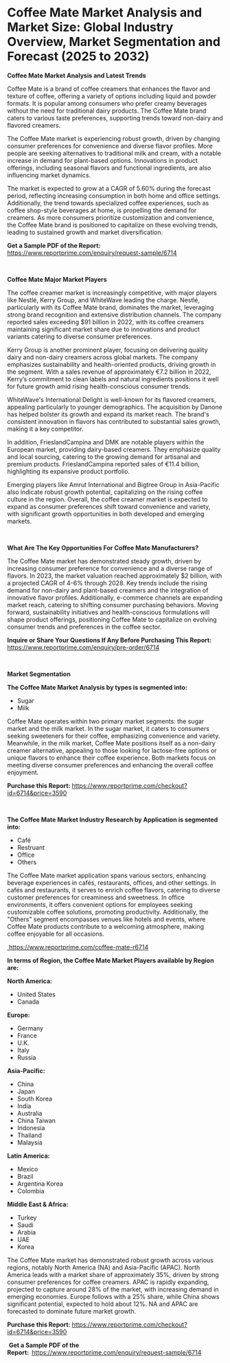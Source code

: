 <p><h1>Coffee Mate Market Analysis and Market Size: Global Industry Overview, Market Segmentation and Forecast (2025 to 2032)</h1></p><p><strong>Coffee Mate Market Analysis and Latest Trends</strong></p>
<p><p>Coffee Mate is a brand of coffee creamers that enhances the flavor and texture of coffee, offering a variety of options including liquid and powder formats. It is popular among consumers who prefer creamy beverages without the need for traditional dairy products. The Coffee Mate brand caters to various taste preferences, supporting trends toward non-dairy and flavored creamers.</p><p>The Coffee Mate market is experiencing robust growth, driven by changing consumer preferences for convenience and diverse flavor profiles. More people are seeking alternatives to traditional milk and cream, with a notable increase in demand for plant-based options. Innovations in product offerings, including seasonal flavors and functional ingredients, are also influencing market dynamics.</p><p>The market is expected to grow at a CAGR of 5.60% during the forecast period, reflecting increasing consumption in both home and office settings. Additionally, the trend towards specialized coffee experiences, such as coffee shop-style beverages at home, is propelling the demand for creamers. As more consumers prioritize customization and convenience, the Coffee Mate brand is positioned to capitalize on these evolving trends, leading to sustained growth and market diversification.</p></p>
<p><strong>Get a Sample PDF of the Report:&nbsp;</strong> <a href="https://www.reportprime.com/enquiry/request-sample/6714?utm_campaign=4656&utm_medium=2&utm_source=Github&utm_content=ia&utm_term=16052025&utm_id=coffee-mate">https://www.reportprime.com/enquiry/request-sample/6714</a></p>
<p>&nbsp;</p>
<p><strong>Coffee Mate Major Market Players</strong></p>
<p><p>The coffee creamer market is increasingly competitive, with major players like Nestlé, Kerry Group, and WhiteWave leading the charge. Nestlé, particularly with its Coffee Mate brand, dominates the market, leveraging strong brand recognition and extensive distribution channels. The company reported sales exceeding $91 billion in 2022, with its coffee creamers maintaining significant market share due to innovations and product variants catering to diverse consumer preferences.</p><p>Kerry Group is another prominent player, focusing on delivering quality dairy and non-dairy creamers across global markets. The company emphasizes sustainability and health-oriented products, driving growth in the segment. With a sales revenue of approximately €7.2 billion in 2022, Kerry’s commitment to clean labels and natural ingredients positions it well for future growth amid rising health-conscious consumer trends.</p><p>WhiteWave's International Delight is well-known for its flavored creamers, appealing particularly to younger demographics. The acquisition by Danone has helped bolster its growth and expand its market reach. The brand's consistent innovation in flavors has contributed to substantial sales growth, making it a key competitor.</p><p>In addition, FrieslandCampina and DMK are notable players within the European market, providing dairy-based creamers. They emphasize quality and local sourcing, catering to the growing demand for artisanal and premium products. FrieslandCampina reported sales of €11.4 billion, highlighting its expansive product portfolio.</p><p>Emerging players like Amrut International and Bigtree Group in Asia-Pacific also indicate robust growth potential, capitalizing on the rising coffee culture in the region. Overall, the coffee creamer market is expected to expand as consumer preferences shift toward convenience and variety, with significant growth opportunities in both developed and emerging markets.</p></p>
<p>&nbsp;</p>
<p><strong>What Are The Key Opportunities For Coffee Mate Manufacturers?</strong></p>
<p><p>The Coffee Mate market has demonstrated steady growth, driven by increasing consumer preference for convenience and a diverse range of flavors. In 2023, the market valuation reached approximately $2 billion, with a projected CAGR of 4-6% through 2028. Key trends include the rising demand for non-dairy and plant-based creamers and the integration of innovative flavor profiles. Additionally, e-commerce channels are expanding market reach, catering to shifting consumer purchasing behaviors. Moving forward, sustainability initiatives and health-conscious formulations will shape product offerings, positioning Coffee Mate to capitalize on evolving consumer trends and preferences in the coffee sector.</p></p>
<p><strong>Inquire or Share Your Questions If Any Before Purchasing This Report:</strong> <a href="https://www.reportprime.com/enquiry/pre-order/6714?utm_campaign=4656&utm_medium=2&utm_source=Github&utm_content=ia&utm_term=16052025&utm_id=coffee-mate">https://www.reportprime.com/enquiry/pre-order/6714</a></p>
<p>&nbsp;</p>
<p><strong>Market Segmentation</strong></p>
<p><strong>The Coffee Mate Market Analysis by types is segmented into:</strong></p>
<p><ul><li>Sugar</li><li>Milk</li></ul></p>
<p><p>Coffee Mate operates within two primary market segments: the sugar market and the milk market. In the sugar market, it caters to consumers seeking sweeteners for their coffee, emphasizing convenience and variety. Meanwhile, in the milk market, Coffee Mate positions itself as a non-dairy creamer alternative, appealing to those looking for lactose-free options or unique flavors to enhance their coffee experience. Both markets focus on meeting diverse consumer preferences and enhancing the overall coffee enjoyment.</p></p>
<p><strong>Purchase this Report:&nbsp;</strong><a href="https://www.reportprime.com/checkout?id=6714&price=3590&utm_campaign=4656&utm_medium=2&utm_source=Github&utm_content=ia&utm_term=16052025&utm_id=coffee-mate">https://www.reportprime.com/checkout?id=6714&price=3590</a></p>
<p>&nbsp;</p>
<p><strong>The Coffee Mate Market Industry Research by Application is segmented into:</strong></p>
<p><ul><li>Café</li><li>Restruant</li><li>Office</li><li>Others</li></ul></p>
<p><p>The Coffee Mate market application spans various sectors, enhancing beverage experiences in cafés, restaurants, offices, and other settings. In cafés and restaurants, it serves to enrich coffee flavors, catering to diverse customer preferences for creaminess and sweetness. In office environments, it offers convenient options for employees seeking customizable coffee solutions, promoting productivity. Additionally, the "Others" segment encompasses venues like hotels and events, where Coffee Mate products contribute to a welcoming atmosphere, making coffee enjoyable for all occasions.</p></p>
<p><a href="https://www.reportprime.com/coffee-mate-r6714?utm_campaign=4656&utm_medium=2&utm_source=Github&utm_content=ia&utm_term=16052025&utm_id=coffee-mate">&nbsp;https://www.reportprime.com/coffee-mate-r6714</a></p>
<p><strong>In terms of Region, the Coffee Mate Market Players available by Region are:</strong></p>
<p>
    <p> <strong> North America: </strong>
        <ul>
            <li>United States</li>
            <li>Canada</li>
        </ul>
        </p> 
    <p> <strong> Europe: </strong>
        <ul>
            <li>Germany</li>
            <li>France</li>
            <li>U.K.</li>
            <li>Italy</li>
            <li>Russia</li>
        </ul>
        </p> 
    <p> <strong> Asia-Pacific: </strong>
        <ul>
            <li>China</li>
            <li>Japan</li>
            <li>South Korea</li>
            <li>India</li>
            <li>Australia</li>
            <li>China Taiwan</li>
            <li>Indonesia</li>
            <li>Thailand</li>
            <li>Malaysia</li>
        </ul>
        </p> 
    <p> <strong> Latin America: </strong>
        <ul>
            <li>Mexico</li>
            <li>Brazil</li>
            <li>Argentina Korea</li>
            <li>Colombia</li>
        </ul>
        </p> 
    <p> <strong> Middle East & Africa: </strong>
        <ul>
            <li>Turkey</li>
            <li>Saudi</li>
            <li>Arabia</li>
            <li>UAE</li>
            <li>Korea</li>
        </ul>
    </p>
    </p>
<p><p>The Coffee Mate market has demonstrated robust growth across various regions, notably North America (NA) and Asia-Pacific (APAC). North America leads with a market share of approximately 35%, driven by strong consumer preferences for coffee creamers. APAC is rapidly expanding, projected to capture around 28% of the market, with increasing demand in emerging economies. Europe follows with a 25% share, while China shows significant potential, expected to hold about 12%. NA and APAC are forecasted to dominate future market growth.</p></p>
<p><strong>Purchase this Report: </strong><a href="https://www.reportprime.com/checkout?id=6714&price=3590&utm_campaign=4656&utm_medium=2&utm_source=Github&utm_content=ia&utm_term=16052025&utm_id=coffee-mate">https://www.reportprime.com/checkout?id=6714&price=3590</a></p>
<p>&nbsp;<strong>Get a Sample PDF of the Report:&nbsp;&nbsp;</strong><a href="https://www.reportprime.com/enquiry/request-sample/6714?utm_campaign=4656&utm_medium=2&utm_source=Github&utm_content=ia&utm_term=16052025&utm_id=coffee-mate">https://www.reportprime.com/enquiry/request-sample/6714</a></p>
<p><strong></strong></p>
<p><p></p><p></p><p></p></p>